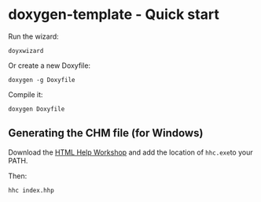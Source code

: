 # doxygen-template - Quick start

Run the wizard:

```bas
doyxwizard
```

Or create a new Doxyfile:

````bas
doxygen -g Doxyfile
````

Compile it:

```bas
doxygen Doxyfile
```

## Generating the CHM file (for Windows)

Download the [HTML Help Workshop](https://www.microsoft.com/en-us/download/details.aspx?id=21138) and add the location of `hhc.exe`to your PATH.

Then:

```bas
hhc index.hhp
```

